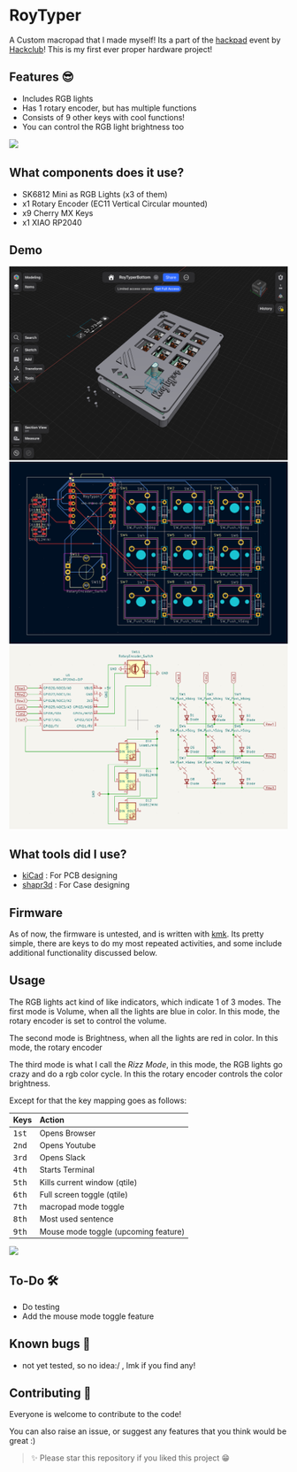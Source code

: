 # RoyTyper 

A Custom macropad that I made myself! Its a part of the [hackpad](hackpad.hackclub.com) event by [Hackclub](hackclub.com)!
This is my first ever proper hardware project!

## Features 😎

- Includes RGB lights
- Has 1 rotary encoder, but has multiple functions
- Consists of 9 other keys with cool functions!
- You can control the RGB light brightness too

<img src="https://user-images.githubusercontent.com/73097560/115834477-dbab4500-a447-11eb-908a-139a6edaec5c.gif">

## What components does it use?

- SK6812 Mini as RGB Lights (x3 of them)
- x1 Rotary Encoder (EC11 Vertical Circular mounted)
- x9 Cherry MX Keys
- x1 XIAO RP2040

## Demo

![Case](screenshots/01.png)
![PCB](screenshots/02.png)
![Schematic](screenshots/03.png)

## What tools did I use?

- [kiCad](https://www.kicad.org/) : For PCB designing
- [shapr3d](https://www.shapr3d.com/) : For Case designing

## Firmware

As of now, the firmware is untested, and is written with [kmk](https://github.com/KMKfw/kmk_firmware/blob/main/docs/en/Getting_Started.md).
Its pretty simple, there are keys to do my most repeated activities, and some include additional functionality discussed below.

## Usage

The RGB lights act kind of like indicators, which indicate 1 of 3 modes.
The first mode is Volume, when all the lights are blue in color. In this mode, the rotary encoder is set to control the volume.

The second mode is Brightness, when all the lights are red in color. In this mode, the rotary encoder 

The third mode is what I call the *Rizz Mode*, in this mode, the RGB lights go crazy and do a rgb color cycle. In this the rotary encoder controls the color brightness.

Except for that the key mapping goes as follows:

| Keys | Action |
| :--- | :--- |
| <kbd>1st</kbd> | Opens Browser |
| <kbd>2nd</kbd> | Opens Youtube |
| <kbd>3rd</kbd> | Opens Slack |
| <kbd>4th</kbd> | Starts Terminal |
| <kbd>5th</kbd> | Kills current  window (qtile) |
| <kbd>6th</kbd> | Full screen toggle (qtile)|
| <kbd>7th</kbd> | macropad mode toggle |
| <kbd>8th</kbd> | Most used sentence |
| <kbd>9th</kbd> | Mouse mode toggle (upcoming feature)|

<img src="https://user-images.githubusercontent.com/73097560/115834477-dbab4500-a447-11eb-908a-139a6edaec5c.gif">

## To-Do 🛠️
- Do testing
- Add the mouse mode toggle feature

## Known bugs 🐞
- not yet tested, so no idea:/ , lmk if you find any!

## Contributing 🤝

Everyone is welcome to contribute to the code!

You can also raise an issue, or suggest any features that you think would be great :)

> ✨ Please star this repository if you liked this project 😁
